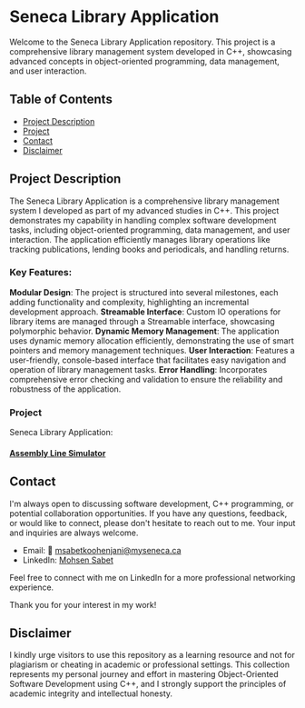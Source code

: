 # Seneca Library Application

Welcome to the Seneca Library Application repository. This project is a comprehensive library management system developed in C++, showcasing advanced concepts in object-oriented programming, data management, and user interaction.

## Table of Contents

- [Project Description](#project-description)
- [Project](#project)
- [Contact](#contact)
- [Disclaimer](#Disclaimer)

## Project Description

The Seneca Library Application is a comprehensive library management system I developed as part of my advanced studies in C++. This project demonstrates my capability in handling complex software development tasks, including object-oriented programming, data management, and user interaction. The application efficiently manages library operations like tracking publications, lending books and periodicals, and handling returns.

### Key Features:

**Modular Design**: The project is structured into several milestones, each adding functionality and complexity, highlighting an incremental development approach.
**Streamable Interface**: Custom IO operations for library items are managed through a Streamable interface, showcasing polymorphic behavior.
**Dynamic Memory Management**: The application uses dynamic memory allocation efficiently, demonstrating the use of smart pointers and memory management techniques.
**User Interaction**: Features a user-friendly, console-based interface that facilitates easy navigation and operation of library management tasks.
**Error Handling**: Incorporates comprehensive error checking and validation to ensure the reliability and robustness of the application.

### Project

Seneca Library Application:
#### [Assembly Line Simulator](https://github.com/MohsenSabet/AdvancedCppProjects/tree/main/Project)




## Contact
I'm always open to discussing software development, C++ programming, or potential collaboration opportunities. If you have any questions, feedback, or would like to connect, please don't hesitate to reach out to me. Your input and inquiries are always welcome.

- Email: 📧 [msabetkoohenjani@myseneca.ca](mailto:msabetkoohenjani@myseneca.ca)
- LinkedIn: [Mohsen Sabet](https://www.linkedin.com/in/mohsen-sabet-9a35981aa/)

Feel free to connect with me on LinkedIn for a more professional networking experience.

Thank you for your interest in my work!

## Disclaimer
I kindly urge visitors to use this repository as a learning resource and not for plagiarism or cheating in academic or professional settings. This collection represents my personal journey and effort in mastering Object-Oriented Software Development using C++, and I strongly support the principles of academic integrity and intellectual honesty.


